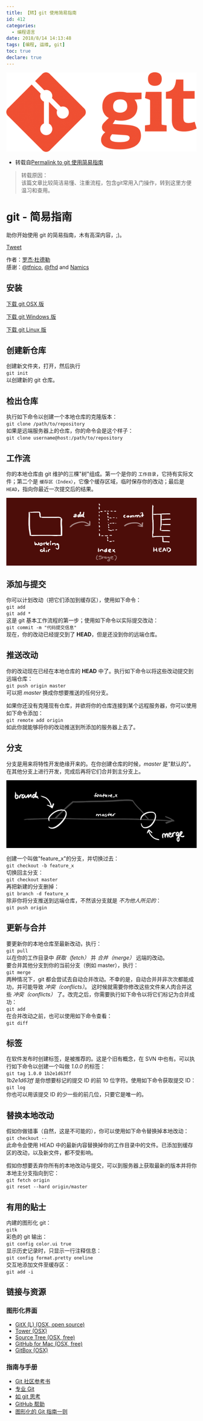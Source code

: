 ```yaml
---
title: 【转】git 使用简易指南
id: 412
categories:
  - 编程语言
date: 2018/8/14 14:13:48     
tags: [编程, 运维, git]
toc: true
declare: true
---
```


![img](/img/xjy/p49000.png)<br/>

+ 转载自[Permalink to git 使用简易指南](http://www.bootcss.com/p/git-guide/)

> 转载原因：<br/>该篇文章比较简洁易懂、注重流程，包含git常用入门操作，转到这里方便温习和查用。

<!--more-->

# git - 简易指南

助你开始使用 git 的简易指南，木有高深内容，;)。

[Tweet][1]

作者：[罗杰·杜德勒][2]   
感谢：[@tfnico][3], [@fhd][4] and [Namics][5] 

## 安装

[下载 git OSX 版][20]

[下载 git Windows 版][21]

[下载 git Linux 版][22]

## 创建新仓库

创建新文件夹，打开，然后执行   
`git init`  
以创建新的 git 仓库。 

## 检出仓库

执行如下命令以创建一个本地仓库的克隆版本：  
`git clone /path/to/repository`   
如果是远端服务器上的仓库，你的命令会是这个样子：  
`git clone username@host:/path/to/repository`

## 工作流

你的本地仓库由 git 维护的三棵"树"组成。第一个是你的 `工作目录`，它持有实际文件；第二个是 `缓存区（Index）`，它像个缓存区域，临时保存你的改动；最后是 `HEAD`，指向你最近一次提交后的结果。 

![img](/img/xjy/p49001.png)

## 添加与提交

你可以计划改动（把它们添加到缓存区），使用如下命令：  
`git add `  
`git add *`  
这是 git 基本工作流程的第一步；使用如下命令以实际提交改动：  
`git commit -m "代码提交信息"`  
现在，你的改动已经提交到了 **HEAD**，但是还没到你的远端仓库。 

## 推送改动

你的改动现在已经在本地仓库的 **HEAD** 中了。执行如下命令以将这些改动提交到远端仓库：  
`git push origin master`  
可以把 _master_ 换成你想要推送的任何分支。   
  
如果你还没有克隆现有仓库，并欲将你的仓库连接到某个远程服务器，你可以使用如下命令添加：  
`git remote add origin `  
如此你就能够将你的改动推送到所添加的服务器上去了。  

## 分支

分支是用来将特性开发绝缘开来的。在你创建仓库的时候，_master_ 是"默认的"。在其他分支上进行开发，完成后再将它们合并到主分支上。 

![img](/img/xjy/p49002.png)

创建一个叫做"feature_x"的分支，并切换过去：  
`git checkout -b feature_x`  
切换回主分支：  
`git checkout master`  
再把新建的分支删掉：  
`git branch -d feature_x`  
除非你将分支推送到远端仓库，不然该分支就是 _不为他人所见的_：  
`git push origin `

## 更新与合并

要更新你的本地仓库至最新改动，执行：  
`git pull`  
以在你的工作目录中 _获取（fetch）_ 并 _合并（merge）_ 远端的改动。  
要合并其他分支到你的当前分支（例如 master），执行：  
`git merge `  
两种情况下，git 都会尝试去自动合并改动。不幸的是，自动合并并非次次都能成功，并可能导致 _冲突（conflicts）_。 这时候就需要你修改这些文件来人肉合并这些 _冲突（conflicts）_ 了。改完之后，你需要执行如下命令以将它们标记为合并成功：  
`git add `  
在合并改动之前，也可以使用如下命令查看：  
`git diff  `

## 标签

在软件发布时创建标签，是被推荐的。这是个旧有概念，在 SVN 中也有。可以执行如下命令以创建一个叫做 _1.0.0_ 的标签：  
`git tag 1.0.0 1b2e1d63ff`  
_1b2e1d63ff_ 是你想要标记的提交 ID 的前 10 位字符。使用如下命令获取提交 ID：  
`git log`  
你也可以用该提交 ID 的少一些的前几位，只要它是唯一的。 

## 替换本地改动

假如你做错事（自然，这是不可能的），你可以使用如下命令替换掉本地改动：  
`git checkout -- `  
此命令会使用 HEAD 中的最新内容替换掉你的工作目录中的文件。已添加到缓存区的改动，以及新文件，都不受影响。 

假如你想要丢弃你所有的本地改动与提交，可以到服务器上获取最新的版本并将你本地主分支指向到它：  
`git fetch origin`  
`git reset --hard origin/master`

## 有用的贴士

内建的图形化 git：  
`gitk`  
彩色的 git 输出：  
`git config color.ui true`  
显示历史记录时，只显示一行注释信息：  
`git config format.pretty oneline`  
交互地添加文件至缓存区：  
`git add -i`

## 链接与资源

### 图形化界面

* [GitX (L) (OSX, open source)][25]
* [Tower (OSX)][26]
* [Source Tree (OSX, free)][27]
* [GitHub for Mac (OSX, free)][28]
* [GitBox (OSX)][29]

### 指南与手册

* [Git 社区参考书][30]
* [专业 Git][31]
* [如 git 思考][32]
* [GitHub 帮助][33]
* [图形化的 Git 指南一则][34]

[1]: https://twitter.com/share
[2]: http://www.twitter.com/rogerdudler
[3]: http://www.twitter.com/tfnico
[4]: http://www.twitter.com/fhd
[5]: http://www.namics.com
[20]: http://code.google.com/p/git-osx-installer/downloads/list?can=3
[21]: http://code.google.com/p/msysgit/downloads/list?can=3
[22]: http://book.git-scm.com/2_installing_git.html
[25]: http://gitx.laullon.com/
[26]: http://www.git-tower.com/
[27]: http://www.sourcetreeapp.com/
[28]: http://mac.github.com/
[29]: https://itunes.apple.com/gb/app/gitbox/id403388357?mt=12
[30]: http://book.git-scm.com/
[31]: http://progit.org/book/
[32]: http://think-like-a-git.net/
[33]: http://help.github.com/
[34]: http://marklodato.github.com/visual-git-guide/index-en.html